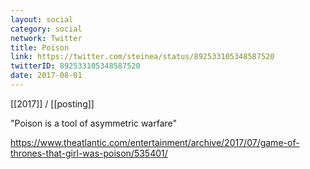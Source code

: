 ```yaml
---
layout: social
category: social
network: Twitter
title: Poison
link: https://twitter.com/steinea/status/892533105348587520
twitterID: 892533105348587520
date: 2017-08-01
---
```


[[2017]] / [[posting]]

"Poison is a tool of asymmetric warfare"

<https://www.theatlantic.com/entertainment/archive/2017/07/game-of-thrones-that-girl-was-poison/535401/>
